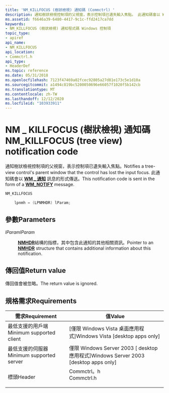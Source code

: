 ```yaml
---
title: 'NM_KILLFOCUS (樹狀檢視) 通知碼 (Commctrl) '
description: 通知樹狀檢視控制項的父視窗，表示控制項已遺失輸入焦點。 此通知碼會以 WM 通知訊息的形式傳送 \_ 。
ms.assetid: f6646a39-6480-4417-9c1c-ffd2417ca7dd
keywords:
- NM_KILLFOCUS (樹狀檢視) 通知程式碼 Windows 控制項
topic_type:
- apiref
api_name:
- NM_KILLFOCUS
api_location:
- Commctrl.h
api_type:
- HeaderDef
ms.topic: reference
ms.date: 05/31/2018
ms.openlocfilehash: 7123f47469a02fcec92805a27d81e173c5e1d10a
ms.sourcegitcommit: a1494c819bc5200050696e66057f1020f5b142cb
ms.translationtype: MT
ms.contentlocale: zh-TW
ms.lasthandoff: 12/12/2020
ms.locfileid: "103933911"
---
```

# <a name="nm_killfocus-tree-view-notification-code"></a><span data-ttu-id="16c9e-105">NM \_ KILLFOCUS (樹狀檢視) 通知碼</span><span class="sxs-lookup"><span data-stu-id="16c9e-105">NM\_KILLFOCUS (tree view) notification code</span></span>

<span data-ttu-id="16c9e-106">通知樹狀檢視控制項的父視窗，表示控制項已遺失輸入焦點。</span><span class="sxs-lookup"><span data-stu-id="16c9e-106">Notifies a tree-view control's parent window that the control has lost the input focus.</span></span> <span data-ttu-id="16c9e-107">此通知碼會以 [**WM \_ 通知**](wm-notify.md) 訊息的形式傳送。</span><span class="sxs-lookup"><span data-stu-id="16c9e-107">This notification code is sent in the form of a [**WM\_NOTIFY**](wm-notify.md) message.</span></span>


```C++
NM_KILLFOCUS

    lpnmh = (LPNMHDR) lParam; 
```



## <a name="parameters"></a><span data-ttu-id="16c9e-108">參數</span><span class="sxs-lookup"><span data-stu-id="16c9e-108">Parameters</span></span>

<dl> <dt>

<span data-ttu-id="16c9e-109">*lParam*</span><span class="sxs-lookup"><span data-stu-id="16c9e-109">*lParam*</span></span> 
</dt> <dd>

<span data-ttu-id="16c9e-110">[**NMHDR**](/windows/desktop/api/richedit/ns-richedit-nmhdr)結構的指標，其中包含此通知的其他相關資訊。</span><span class="sxs-lookup"><span data-stu-id="16c9e-110">Pointer to an [**NMHDR**](/windows/desktop/api/richedit/ns-richedit-nmhdr) structure that contains additional information about this notification.</span></span>

</dd> </dl>

## <a name="return-value"></a><span data-ttu-id="16c9e-111">傳回值</span><span class="sxs-lookup"><span data-stu-id="16c9e-111">Return value</span></span>

<span data-ttu-id="16c9e-112">傳回值會被忽略。</span><span class="sxs-lookup"><span data-stu-id="16c9e-112">The return value is ignored.</span></span>

## <a name="requirements"></a><span data-ttu-id="16c9e-113">規格需求</span><span class="sxs-lookup"><span data-stu-id="16c9e-113">Requirements</span></span>



| <span data-ttu-id="16c9e-114">需求</span><span class="sxs-lookup"><span data-stu-id="16c9e-114">Requirement</span></span> | <span data-ttu-id="16c9e-115">值</span><span class="sxs-lookup"><span data-stu-id="16c9e-115">Value</span></span> |
|-------------------------------------|---------------------------------------------------------------------------------------|
| <span data-ttu-id="16c9e-116">最低支援的用戶端</span><span class="sxs-lookup"><span data-stu-id="16c9e-116">Minimum supported client</span></span><br/> | <span data-ttu-id="16c9e-117">\[僅限 Windows Vista 桌面應用程式\]</span><span class="sxs-lookup"><span data-stu-id="16c9e-117">Windows Vista \[desktop apps only\]</span></span><br/>                                        |
| <span data-ttu-id="16c9e-118">最低支援的伺服器</span><span class="sxs-lookup"><span data-stu-id="16c9e-118">Minimum supported server</span></span><br/> | <span data-ttu-id="16c9e-119">僅限 Windows Server 2003 \[ desktop 應用程式\]</span><span class="sxs-lookup"><span data-stu-id="16c9e-119">Windows Server 2003 \[desktop apps only\]</span></span><br/>                                  |
| <span data-ttu-id="16c9e-120">標頭</span><span class="sxs-lookup"><span data-stu-id="16c9e-120">Header</span></span><br/>                   | <dl> <span data-ttu-id="16c9e-121"><dt>Commctrl。h</dt></span><span class="sxs-lookup"><span data-stu-id="16c9e-121"><dt>Commctrl.h</dt></span></span> </dl> |



 

 





